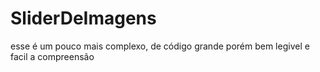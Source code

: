 # SliderDeImagens
 esse é um pouco mais complexo, de código grande porém bem legivel e facil a compreensão
